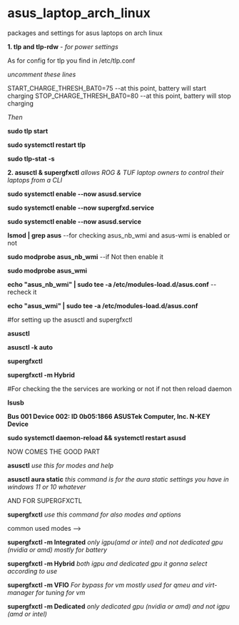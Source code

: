 # asus_laptop_arch_linux
packages and settings for asus laptops on arch linux


**1. tlp and tlp-rdw** - *for power settings*

As for config for tlp you find in /etc/tlp.conf

*uncomment these lines*


START_CHARGE_THRESH_BAT0=75  --at this point, battery will start charging
STOP_CHARGE_THRESH_BAT0=80  --at this point, battery will stop charging


*Then*

**sudo tlp start**

**sudo systemctl restart tlp**

**sudo tlp-stat -s**



**2. asusctl  & supergfxctl**   *allows ROG & TUF laptop owners to control their laptops from a CLI*

 
 
 **sudo systemctl enable --now asusd.service**

 **sudo systemctl enable --now supergfxd.service**
 
 **sudo systemctl enable --now asusd.service**

 
 
 **lsmod | grep asus**                        --for checking asus_nb_wmi and asus-wmi is enabled or not
 
 **sudo modprobe asus_nb_wmi**         --if Not then enable it                                         
 
 **sudo modprobe asus_wmi**
 
 
 
 **echo "asus_nb_wmi" | sudo tee -a /etc/modules-load.d/asus.conf**   --recheck it          
 
 **echo "asus_wmi" | sudo tee -a /etc/modules-load.d/asus.conf**



#for setting up the asusctl and supergfxctl 
 
 **asusctl**
 
 **asusctl -k auto**


 
 **supergfxctl**
 
 **supergfxctl -m Hybrid**

 
 
 #For checking the the services are working or not if not then reload daemon 
 
 **lsusb**
 
 **Bus 001 Device 002: ID 0b05:1866 ASUSTek Computer, Inc. N-KEY Device**
 
 **sudo  systemctl daemon-reload && systemctl restart asusd**





NOW COMES THE GOOD PART 

 **asusctl**                   *use this for modes and help*
 
 **asusctl aura static**       *this command is for the aura static settings you have in windows 11 or 10 whatever*




AND FOR SUPERGFXCTL 

**supergfxctl**               *use this command for also modes and options*


common used modes  -->


**supergfxctl -m Integrated**       *only igpu(amd or intel) and not dedicated gpu (nvidia or amd) mostly for battery*

**supergfxctl -m Hybrid**           *both igpu and dedicated gpu it gonna select according to use*


**supergfxctl -m VFIO**             *For bypass for vm mostly used for qmeu and virt-manager for tuning for vm*


**supergfxctl -m Dedicated**        *only dedicated gpu (nvidia or amd) and not igpu (amd or intel)*






 
